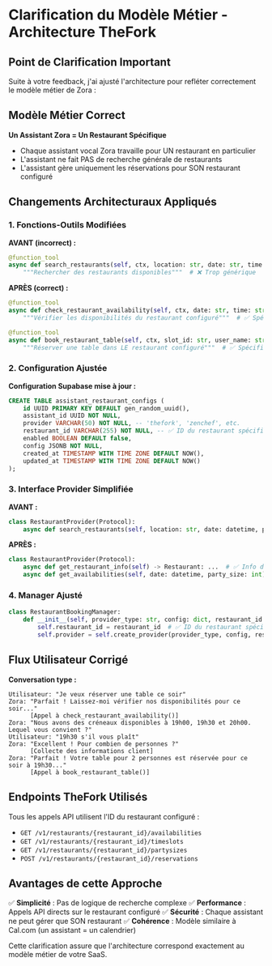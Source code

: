 # Clarification du Modèle Métier - Architecture TheFork

## Point de Clarification Important

Suite à votre feedback, j'ai ajusté l'architecture pour refléter correctement le modèle métier de Zora :

## Modèle Métier Correct

**Un Assistant Zora = Un Restaurant Spécifique**

- Chaque assistant vocal Zora travaille pour UN restaurant en particulier
- L'assistant ne fait PAS de recherche générale de restaurants
- L'assistant gère uniquement les réservations pour SON restaurant configuré

## Changements Architecturaux Appliqués

### 1. Fonctions-Outils Modifiées

**AVANT (incorrect) :**
```python
@function_tool
async def search_restaurants(self, ctx, location: str, date: str, time: str, party_size: int) -> str:
    """Rechercher des restaurants disponibles"""  # ❌ Trop générique
```

**APRÈS (correct) :**
```python
@function_tool
async def check_restaurant_availability(self, ctx, date: str, time: str, party_size: int) -> str:
    """Vérifier les disponibilités du restaurant configuré"""  # ✅ Spécifique au restaurant

@function_tool
async def book_restaurant_table(self, ctx, slot_id: str, user_name: str, user_phone: str, user_email: str, party_size: int) -> str:
    """Réserver une table dans LE restaurant configuré"""  # ✅ Spécifique au restaurant
```

### 2. Configuration Ajustée

**Configuration Supabase mise à jour :**
```sql
CREATE TABLE assistant_restaurant_configs (
    id UUID PRIMARY KEY DEFAULT gen_random_uuid(),
    assistant_id UUID NOT NULL,
    provider VARCHAR(50) NOT NULL, -- 'thefork', 'zenchef', etc.
    restaurant_id VARCHAR(255) NOT NULL, -- ✅ ID du restaurant spécifique
    enabled BOOLEAN DEFAULT false,
    config JSONB NOT NULL,
    created_at TIMESTAMP WITH TIME ZONE DEFAULT NOW(),
    updated_at TIMESTAMP WITH TIME ZONE DEFAULT NOW()
);
```

### 3. Interface Provider Simplifiée

**AVANT :**
```python
class RestaurantProvider(Protocol):
    async def search_restaurants(self, location: str, date: datetime, party_size: int) -> list[Restaurant]: ...  # ❌
```

**APRÈS :**
```python
class RestaurantProvider(Protocol):
    async def get_restaurant_info(self) -> Restaurant: ...  # ✅ Info du restaurant configuré
    async def get_availabilities(self, date: datetime, party_size: int) -> list[BookingSlot]: ...  # ✅ Disponibilités du restaurant configuré
```

### 4. Manager Ajusté

```python
class RestaurantBookingManager:
    def __init__(self, provider_type: str, config: dict, restaurant_id: str, timezone: str):
        self.restaurant_id = restaurant_id  # ✅ ID du restaurant spécifique
        self.provider = self.create_provider(provider_type, config, restaurant_id)
```

## Flux Utilisateur Corrigé

**Conversation type :**
```
Utilisateur: "Je veux réserver une table ce soir"
Zora: "Parfait ! Laissez-moi vérifier nos disponibilités pour ce soir..."
      [Appel à check_restaurant_availability()]
Zora: "Nous avons des créneaux disponibles à 19h00, 19h30 et 20h00. Lequel vous convient ?"
Utilisateur: "19h30 s'il vous plaît"
Zora: "Excellent ! Pour combien de personnes ?"
      [Collecte des informations client]
Zora: "Parfait ! Votre table pour 2 personnes est réservée pour ce soir à 19h30..."
      [Appel à book_restaurant_table()]
```

## Endpoints TheFork Utilisés

Tous les appels API utilisent l'ID du restaurant configuré :

- `GET /v1/restaurants/{restaurant_id}/availabilities`
- `GET /v1/restaurants/{restaurant_id}/timeslots`
- `GET /v1/restaurants/{restaurant_id}/partysizes`
- `POST /v1/restaurants/{restaurant_id}/reservations`

## Avantages de cette Approche

✅ **Simplicité** : Pas de logique de recherche complexe
✅ **Performance** : Appels API directs sur le restaurant configuré
✅ **Sécurité** : Chaque assistant ne peut gérer que SON restaurant
✅ **Cohérence** : Modèle similaire à Cal.com (un assistant = un calendrier)

Cette clarification assure que l'architecture correspond exactement au modèle métier de votre SaaS.